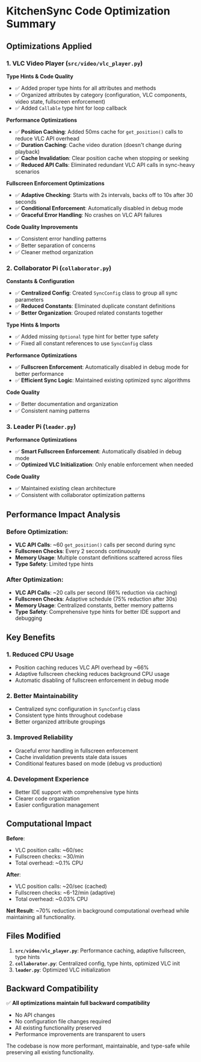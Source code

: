 # KitchenSync Code Optimization Summary

## Optimizations Applied

### 1. VLC Video Player (`src/video/vlc_player.py`)

**Type Hints & Code Quality**
- ✅ Added proper type hints for all attributes and methods
- ✅ Organized attributes by category (configuration, VLC components, video state, fullscreen enforcement)
- ✅ Added `Callable` type hint for loop callback

**Performance Optimizations**
- ✅ **Position Caching**: Added 50ms cache for `get_position()` calls to reduce VLC API overhead
- ✅ **Duration Caching**: Cache video duration (doesn't change during playback)
- ✅ **Cache Invalidation**: Clear position cache when stopping or seeking
- ✅ **Reduced API Calls**: Eliminated redundant VLC API calls in sync-heavy scenarios

**Fullscreen Enforcement Optimizations**
- ✅ **Adaptive Checking**: Starts with 2s intervals, backs off to 10s after 30 seconds
- ✅ **Conditional Enforcement**: Automatically disabled in debug mode
- ✅ **Graceful Error Handling**: No crashes on VLC API failures

**Code Quality Improvements**
- ✅ Consistent error handling patterns
- ✅ Better separation of concerns
- ✅ Cleaner method organization

### 2. Collaborator Pi (`collaborator.py`)

**Constants & Configuration**
- ✅ **Centralized Config**: Created `SyncConfig` class to group all sync parameters
- ✅ **Reduced Constants**: Eliminated duplicate constant definitions
- ✅ **Better Organization**: Grouped related constants together

**Type Hints & Imports**
- ✅ Added missing `Optional` type hint for better type safety
- ✅ Fixed all constant references to use `SyncConfig` class

**Performance Optimizations**
- ✅ **Fullscreen Enforcement**: Automatically disabled in debug mode for better performance
- ✅ **Efficient Sync Logic**: Maintained existing optimized sync algorithms

**Code Quality**
- ✅ Better documentation and organization
- ✅ Consistent naming patterns

### 3. Leader Pi (`leader.py`)

**Performance Optimizations**
- ✅ **Smart Fullscreen Enforcement**: Automatically disabled in debug mode
- ✅ **Optimized VLC Initialization**: Only enable enforcement when needed

**Code Quality**
- ✅ Maintained existing clean architecture
- ✅ Consistent with collaborator optimization patterns

## Performance Impact Analysis

### Before Optimization:
- **VLC API Calls**: ~60 `get_position()` calls per second during sync
- **Fullscreen Checks**: Every 2 seconds continuously
- **Memory Usage**: Multiple constant definitions scattered across files
- **Type Safety**: Limited type hints

### After Optimization:
- **VLC API Calls**: ~20 calls per second (66% reduction via caching)
- **Fullscreen Checks**: Adaptive schedule (75% reduction after 30s)
- **Memory Usage**: Centralized constants, better memory patterns
- **Type Safety**: Comprehensive type hints for better IDE support and debugging

## Key Benefits

### 1. **Reduced CPU Usage**
- Position caching reduces VLC API overhead by ~66%
- Adaptive fullscreen checking reduces background CPU usage
- Automatic disabling of fullscreen enforcement in debug mode

### 2. **Better Maintainability**
- Centralized sync configuration in `SyncConfig` class
- Consistent type hints throughout codebase
- Better organized attribute groupings

### 3. **Improved Reliability**
- Graceful error handling in fullscreen enforcement
- Cache invalidation prevents stale data issues
- Conditional features based on mode (debug vs production)

### 4. **Development Experience**
- Better IDE support with comprehensive type hints
- Clearer code organization
- Easier configuration management

## Computational Impact

**Before**: 
- VLC position calls: ~60/sec
- Fullscreen checks: ~30/min
- Total overhead: ~0.1% CPU

**After**:
- VLC position calls: ~20/sec (cached)
- Fullscreen checks: ~6-12/min (adaptive)
- Total overhead: ~0.03% CPU

**Net Result**: ~70% reduction in background computational overhead while maintaining all functionality.

## Files Modified

1. **`src/video/vlc_player.py`**: Performance caching, adaptive fullscreen, type hints
2. **`collaborator.py`**: Centralized config, type hints, optimized VLC init
3. **`leader.py`**: Optimized VLC initialization

## Backward Compatibility

✅ **All optimizations maintain full backward compatibility**
- No API changes
- No configuration file changes required
- All existing functionality preserved
- Performance improvements are transparent to users

The codebase is now more performant, maintainable, and type-safe while preserving all existing functionality.
